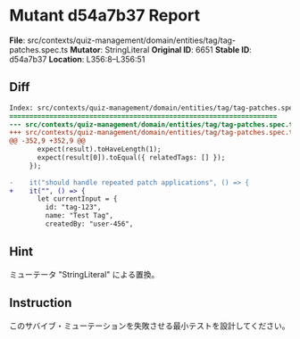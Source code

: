 # Mutant d54a7b37 Report

**File**: src/contexts/quiz-management/domain/entities/tag/tag-patches.spec.ts
**Mutator**: StringLiteral
**Original ID**: 6651
**Stable ID**: d54a7b37
**Location**: L356:8–L356:51

## Diff

```diff
Index: src/contexts/quiz-management/domain/entities/tag/tag-patches.spec.ts
===================================================================
--- src/contexts/quiz-management/domain/entities/tag/tag-patches.spec.ts	original
+++ src/contexts/quiz-management/domain/entities/tag/tag-patches.spec.ts	mutated #6651
@@ -352,9 +352,9 @@
       expect(result).toHaveLength(1);
       expect(result[0]).toEqual({ relatedTags: [] });
     });
 
-    it("should handle repeated patch applications", () => {
+    it("", () => {
       let currentInput = {
         id: "tag-123",
         name: "Test Tag",
         createdBy: "user-456",
```

## Hint

ミューテータ "StringLiteral" による置換。

## Instruction

このサバイブ・ミューテーションを失敗させる最小テストを設計してください。
